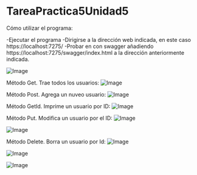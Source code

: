 # TareaPractica5Unidad5

Cómo utilizar el programa:

-Ejecutar el programa
-Dirigirse a la dirección web indicada, en este caso https://localhost:7275/
-Probar en con swagger añadiendo https://localhost:7275/swagger/index.html a la dirección anteriormente indicada.

![Image](https://github.com/user-attachments/assets/f5380cf3-2fd5-489c-96c0-f2442d9c099f)

Método Get. Trae todos los usuarios:
![Image](https://github.com/user-attachments/assets/8f9ce146-776e-45a5-9b3e-4e0074c1bca3)

Método Post. Agrega un nuveo usuario:
![Image](https://github.com/user-attachments/assets/72ff129a-0d18-4dd4-b8f4-5e503369a905)

Método GetId. Imprime un usuario por ID:
![Image](https://github.com/user-attachments/assets/65a0c416-6112-4840-87d6-fa5ae6e1f993)

Método Put. Modifica un usuario por el ID:
![Image](https://github.com/user-attachments/assets/d30c7427-3c99-4d7f-b4af-1af629452235)

![Image](https://github.com/user-attachments/assets/c45b49a7-d888-4a8c-92a8-b6ad6764fab1)

Método Delete. Borra un usuario por Id:
![Image](https://github.com/user-attachments/assets/d744da18-3ab0-4632-8a7a-4b8fd2aea8e2)

![Image](https://github.com/user-attachments/assets/73a107ee-3d1f-4577-a3f3-c13913a5c9a4)

![Image](https://github.com/user-attachments/assets/9daf6181-86f2-43d0-b84e-4ea86bcccf96)
